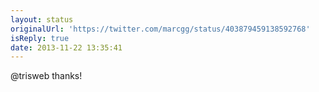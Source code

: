 ```yaml
---
layout: status
originalUrl: 'https://twitter.com/marcgg/status/403879459138592768'
isReply: true
date: 2013-11-22 13:35:41
---
```


@trisweb thanks!
